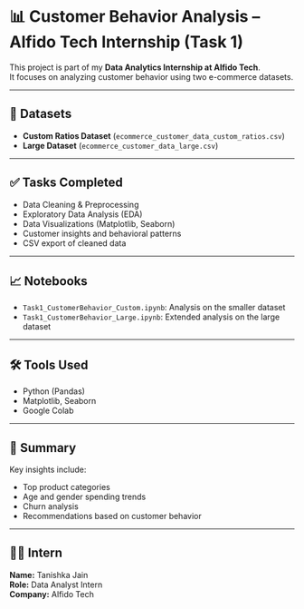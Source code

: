 # 📊 Customer Behavior Analysis – Alfido Tech Internship (Task 1)

This project is part of my **Data Analytics Internship at Alfido Tech**.  
It focuses on analyzing customer behavior using two e-commerce datasets.

---

## 📁 Datasets
- **Custom Ratios Dataset** (`ecommerce_customer_data_custom_ratios.csv`)
- **Large Dataset** (`ecommerce_customer_data_large.csv`)

---

## ✅ Tasks Completed
- Data Cleaning & Preprocessing
- Exploratory Data Analysis (EDA)
- Data Visualizations (Matplotlib, Seaborn)
- Customer insights and behavioral patterns
- CSV export of cleaned data

---

## 📈 Notebooks
- `Task1_CustomerBehavior_Custom.ipynb`: Analysis on the smaller dataset
- `Task1_CustomerBehavior_Large.ipynb`: Extended analysis on the large dataset

---

## 🛠️ Tools Used
- Python (Pandas)
- Matplotlib, Seaborn
- Google Colab

---

## 📌 Summary
Key insights include:
- Top product categories
- Age and gender spending trends
- Churn analysis
- Recommendations based on customer behavior

---


## 👩‍💻 Intern
**Name:** Tanishka Jain  
**Role:** Data Analyst Intern  
**Company:** Alfido Tech  

